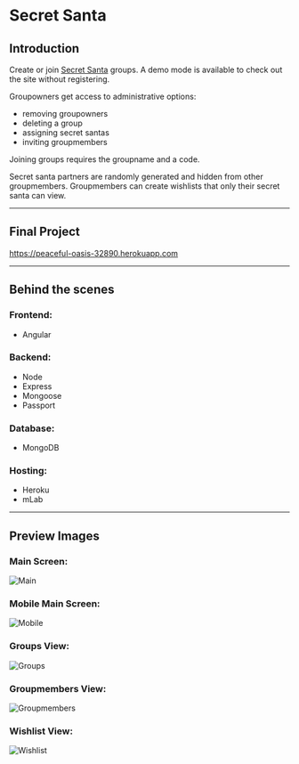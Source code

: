 # Secret Santa

## Introduction
Create or join [Secret Santa](https://en.wikipedia.org/wiki/Secret_Santa "Wikipedia") groups. A demo mode is available to check out the site without registering.

Groupowners get access to administrative options: 
* removing groupowners
* deleting a group
* assigning secret santas
* inviting groupmembers

Joining groups requires the groupname and a code.

Secret santa partners are randomly generated and hidden from other groupmembers. Groupmembers can create wishlists that only their secret santa can view.

***

## Final Project
https://peaceful-oasis-32890.herokuapp.com

***

## Behind the scenes
### Frontend:
* Angular

### Backend:
* Node
* Express
* Mongoose
* Passport

### Database:
* MongoDB

### Hosting:
* Heroku
* mLab

***

## Preview Images
### Main Screen:
![Main](readme_images/main.png)

### Mobile Main Screen:
![Mobile](readme_images/mobile.png)

### Groups View:
![Groups](readme_images/groups.png)

### Groupmembers View:
![Groupmembers](readme_images/groupmembers.png)

### Wishlist View:
![Wishlist](readme_images/wishlist.png)
